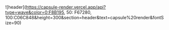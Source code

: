 
![header](https://capsule-render.vercel.app/api?type=wave&color=0:F8B195,
            50: F67280,
            100:C06C848&height=300&section=header&text=capsule%20render&fontSize=90)
